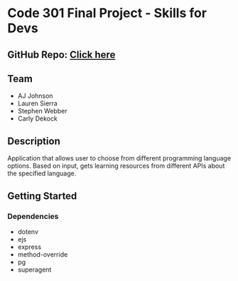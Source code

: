 # Code 301 Final Project - Skills for Devs

## GitHub Repo: [Click here](https://github.com/skills-for-devs/resource-finder.git)

## Team

- AJ Johnson
- Lauren Sierra
- Stephen Webber
- Carly Dekock

## Description

Application that allows user to choose from different programming language options. Based on input, gets learning resources from different APIs about the specified language.

## Getting Started

### Dependencies

- dotenv
- ejs
- express
- method-override
- pg
- superagent
